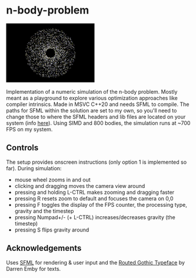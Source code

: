# n-body-problem

![nbody](output.gif)

Implementation of a numeric simulation of the n-body problem. Mostly meant as a playground to explore various optimization approaches like compiler intrinsics. 
Made in MSVC C++20 and needs SFML to compile. The paths for SFML within the solution are set to my own, so you'll need to change those to where the SFML headers and lib files are located on your system (info [here](https://www.sfml-dev.org/tutorials/2.6/start-vc.php)).
Using SIMD and 800 bodies, the simulation runs at ~700 FPS on my system.

## Controls

The setup provides onscreen instructions (only option 1 is implemented so far). During simulation:
- mouse wheel zooms in and out
- clicking and dragging moves the camera view around
- pressing and holding L-CTRL makes zooming and dragging faster
- pressing R resets zoom to default and focuses the camera on 0,0
- pressing F toggles the display of the FPS counter, the processing type, gravity and the timestep
- pressing Numpad+/- (+ L-CTRL) increases/decreases gravity (the timestep)
- pressing S flips gravity around

## Acknowledgements

Uses [SFML](https://www.sfml-dev.org/index.php) for rendering & user input and the [Routed Gothic Typeface](https://github.com/dse/routed-gothic) by Darren Emby for texts.